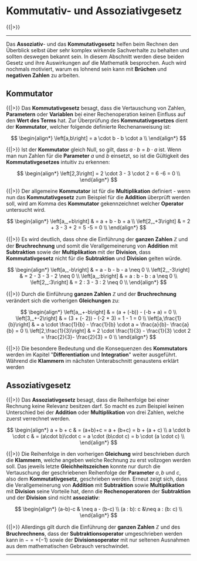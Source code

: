 <!--
version:  0.0.1
language: de
narrator: Deutsch Female

@style
main > *:not(:last-child) {
  margin-bottom: 3rem;
}

input {
    text-align: center;
}

.flex-container {
    display: flex;
    flex-wrap: wrap;
    align-items: stretch;
    gap: 20px;
}

.flex-child {
    flex: 1;
    min-width: 350px;
    margin-right: 20px;
}

@media (max-width: 400px) {
    .flex-child {
        flex: 100%;
        margin-right: 0;
    }
}
@end

formula: \carry   \textcolor{red}{\scriptsize #1}
formula: \digit   \rlap{\carry{#1}}\phantom{#2}#2
formula: \permil  \text{‰}

import: https://raw.githubusercontent.com/LiaTemplates/Tikz-Jax/main/README.md

script: https://cdn.jsdelivr.net/gh/LiaTemplates/Tikz-Jax@main/dist/index.js


tags: Erklärung, Kommutativgesetz, Assoziativgesetz

comment: In diesem Abschnitt werden das Kommutativgesetz und das Assoziativgesetz ausführlich erklärt.

author: Martin Lommatzsch

-->


# Kommutativ- und Assoziativgesetz




{{|>}}
*******************************


Das **Assoziativ**- und das **Kommutativgesetz** helfen beim Rechnen den Überblick selbst über sehr komplex wirkende Sachverhalte zu behalten und sollten deswegen bekannt sein. In diesem Abschnitt werden diese beiden Gesetz und ihre Auswirkungen auf die Mathematik besprochen. Auch wird nochmals motiviert, warum es lohnend sein kann mit **Brüchen** und **negativen Zahlen** zu arbeiten. 


<h2>Kommutator</h2>

{{|>}} Das **Kommutativgesetz** besagt, dass die Vertauschung von Zahlen, **Parametern** oder **Variablen** bei einer Rechenoperation keinen Einfluss auf den **Wert des Terms** hat. Zur Überprüfung des **Kommutativgesetzes** dient der **Kommutator**, welcher folgende definierte Rechenanweisung ist:



$$
\begin{align*}
\left[a,b\right] = a \cdot b - b \cdot a \\
\end{align*}
$$

{{|>}} Ist der **Kommutator** gleich Null, so gilt, dass $a\cdot b = b \cdot a$ ist. Wenn man nun Zahlen für die **Parameter** $a$ und $b$ einsetzt, so ist die Gültigkeit des **Kommutativgesetzes** intuitiv zu erkennen: 


$$
\begin{align*}
\left[2,3\right] = 2 \cdot 3 - 3 \cdot 2 = 6 -6 = 0 \\
\end{align*}
$$

{{|>}} Der allgemeine **Kommutator** ist für die **Multiplikation** definiert - wenn nun das **Kommutativgesetz** zum Beispiel für die **Addition** überprüft werden soll, wird am Komma des **Kommutator** gekennzeichnet welcher **Operator** untersucht wird. 



$$
\begin{align*}
\left[a,_+b\right] & = a + b - b + a  \\ 
\left[2,_+3\right] & = 2 + 3 - 3 + 2 = 5 -5 = 0  \\
\end{align*}
$$

{{|>}} Es wird deutlich, dass ohne die Einführung der **ganzen Zahlen** $\mathbb{Z}$ und der **Bruchrechnung** und somit die Verallgemeinerung von **Addition** mit **Subtraktion** sowie der **Multiplikation** mit der **Division**, dass **Kommutativgesetz** nicht für die **Subtraktion** und **Division** gelten würde. 



$$
\begin{align*}
\left[a,_-b\right] & = a - b - b - a \neq 0 \\ 
\left[2,_-3\right] & = 2 - 3 - 3 - 2 \neq 0 \\ 
\left[a,_:b\right] & = a : b - b : a \neq 0 \\ 
\left[2,_:3\right] & = 2 : 3 - 3 : 2 \neq 0 \\
\end{align*}
$$

{{|>}} Durch die Einführung **ganzen Zahlen** $\mathbb{Z}$ und der **Bruchrechnung** verändert sich die vorherigen **Gleichungen** zu:



$$
\begin{align*}
\left[a,_+-b\right] & = (a + (-b)) - (-b + a) = 0 \\ 
\left[3,_+-2\right] & = (3 + (- 2)) - (-2 + 3) = 1 - 1 = 0 \\ 
\left[a,\frac{1}{b}\right] & = a \cdot \frac{1}{b} - \frac{1}{b} \cdot a =  \frac{a}{b}- \frac{a}{b}  = 0 \\ 
\left[2,\frac{1}{3}\right] & = 2 \cdot \frac{1}{3}  - \frac{1}{3} \cdot 2 =  \frac{2}{3}- \frac{2}{3} = 0 \\
\end{align*}
$$


{{|>}} Die besondere Bedeutung und die Konsequenzen des **Kommutators** werden im Kapitel "**Differentiation** und **Integration**" weiter ausgeführt. Während die **Klammern** im nächsten Unterabschnitt genaustens erklärt werden



<h2>Assoziativgesetz</h2>

{{|>}} Das **Assoziativgesetz** besagt, dass die Reihenfolge bei einer Rechnung keine Relevanz besitzen darf. So macht es zum Beispiel keinen Unterschied bei der **Addition** oder **Multiplikation** von drei Zahlen, welche zuerst verrechnet werden.



$$
\begin{align*}
a + b + c & = (a+b)+c = a + (b+c) = b + (a + c) \\
a \cdot b \cdot c & = (a\cdot b)\cdot c = a \cdot (b\cdot c) = b \cdot (a \cdot c)  \\
\end{align*}
$$

{{|>}} Die Reihenfolge in den vorherigen **Gleichung** wird beschrieben durch die **Klammern**, welche angeben welche Rechnung zu erst vollzogen werden soll. Das jeweils letzte **Gleichheitszeichen** konnte nur durch die Vertauschung der geschriebenen Reihenfolge der **Parameter** $a,b$ und $c$, also dem **Kommutativgesetz**, geschrieben werden. Erneut zeigt sich, dass die Verallgemeinerung von **Addition** mit **Subtraktion** sowie **Multiplikation** mit **Division** seine Vorteile hat, denn die **Rechenoperatoren** der **Subtraktion** und der **Division** sind nicht **assoziativ**: 



$$
\begin{align*}
(a-b)-c & \neq a - (b-c)  \\
 (a : b): c &\neq a : (b: c)   \\
\end{align*}
$$

{{|>}} Allerdings gilt durch die Einführung der **ganzen Zahlen** $\mathbb{Z}$ und des **Bruchrechnens**, dass der **Subtraktionsoperator** umgeschrieben werden kann in $- = + (-1)$ sowie der **Divisionsoperator** mit nur seltenen Ausnahmen aus dem mathematischen Gebrauch verschwindet.




*******************************


